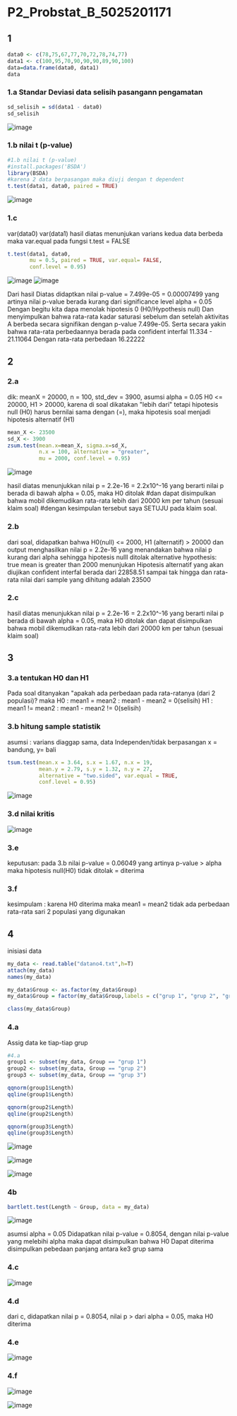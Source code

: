 # P2_Probstat_B_5025201171

## 1
``` r
data0 <- c(78,75,67,77,70,72,78,74,77)
data1 <- c(100,95,70,90,90,90,89,90,100)
data=data.frame(data0, data1)
data
```

### 1.a Standar Deviasi data selisih pasangann pengamatan
```r
sd_selisih = sd(data1 - data0)
sd_selisih
```
![image](https://user-images.githubusercontent.com/70748569/170881290-c7a53fee-082e-4410-a5ea-dd08e46f9746.png)

### 1.b nilai t (p-value)
```r
#1.b nilai t (p-value)
#install.packages('BSDA')
library(BSDA)
#karena 2 data berpasangan maka diuji dengan t dependent
t.test(data1, data0, paired = TRUE)
```
![image](https://user-images.githubusercontent.com/70748569/170881321-b4bd1ce0-73ee-4497-851c-65ecd049b6a0.png)

### 1.c
var(data0)
var(data1)
hasil diatas menunjukan varians kedua data berbeda maka 
var.equal pada fungsi t.test = FALSE
```r
t.test(data1, data0,
       mu = 0.5, paired = TRUE, var.equal= FALSE,
       conf.level = 0.95)
```
![image](https://user-images.githubusercontent.com/70748569/170881342-7735543e-0ef8-4e0c-95c2-457d748e6542.png)
![image](https://user-images.githubusercontent.com/70748569/170881353-d39cba73-0989-438b-a1ce-b56bcfcab0dd.png)

Dari hasil Diatas didaptkan nilai p-value = 7.499e-05 = 0.00007499
yang artinya nilai p-value berada kurang dari significance level alpha = 0.05
Dengan begitu kita dapa menolak hipotesis 0 (H0/Hypothesis null)
Dan menyimpulkan bahwa rata-rata kadar saturasi sebelum dan setelah aktivitas A
berbeda secara signifikan dengan p-value 7.499e-05.
Serta secara yakin bahwa rata-rata perbedaannya berada pada confident interfal 11.334 - 21.11064
Dengan rata-rata perbedaan 16.22222

## 2
### 2.a
dik: meanX = 20000, n = 100, std_dev = 3900, asumsi alpha = 0.05
H0 <= 20000, H1 > 20000, karena di soal dikatakan "lebih dari" tetapi hipotesis null (H0) harus bernilai sama dengan (=), maka hipotesis soal menjadi hipotesis alternatif (H1)
```r
mean_X <- 23500
sd_X <- 3900 
zsum.test(mean.x=mean_X, sigma.x=sd_X, 
          n.x = 100, alternative = "greater", 
          mu = 2000, conf.level = 0.95)
```
![image](https://user-images.githubusercontent.com/70748569/170881397-0b0f6b73-3da7-4dfc-98e9-60250beec129.png)

hasil diatas menunjukkan nilai p = 2.2e-16 = 2.2x10^-16
yang berarti nilai p berada di bawah alpha = 0.05, maka H0 ditolak
#dan dapat disimpulkan bahwa mobil dikemudikan rata-rata lebih dari 20000 km per tahun (sesuai klaim soal)
#dengan kesimpulan tersebut saya SETUJU pada klaim soal.

### 2.b
dari soal, didapatkan bahwa H0(null) <= 2000, H1 (alternatif) > 20000
dan output menghasilkan nilai p = 2.2e-16 yang menandakan bahwa nilai p kurang dari alpha sehingga hipotesis nulll ditolak
alternative hypothesis: true mean is greater than 2000 menunjukan Hipotesis alternatif yang akan diujikan
confident interfal berada dari 22858.51 sampai tak hingga dan rata-rata nilai dari sample yang dihitung adalah 23500

### 2.c
hasil diatas menunjukkan nilai p = 2.2e-16 = 2.2x10^-16 yang berarti nilai p berada di bawah alpha = 0.05, maka H0 ditolak dan dapat disimpulkan bahwa mobil dikemudikan rata-rata lebih dari 20000 km per tahun (sesuai klaim soal)

## 3
### 3.a tentukan H0 dan H1
Pada soal ditanyakan "apakah ada perbedaan pada rata-ratanya (dari 2 populasi)?
maka H0 : mean1 = mean2 : mean1 - mean2 = 0(selisih)
H1 : mean1 != mean2 : mean1 - mean2 != 0(selisih)

### 3.b hitung sample statistik
asumsi : varians diaggap sama, data Independen/tidak berpasangan
x = bandung, y= bali

```r
tsum.test(mean.x = 3.64, s.x = 1.67, n.x = 19,
          mean.y = 2.79, s.y = 1.32, n.y = 27,
          alternative = "two.sided", var.equal = TRUE, 
          conf.level = 0.95)
```
![image](https://user-images.githubusercontent.com/70748569/170881555-6d038737-77e1-41c5-b0fc-f409981466c5.png)

### 3.d nilai kritis
![image](https://user-images.githubusercontent.com/70748569/170881608-5fc20b38-98ee-4b4f-930e-6f9e0ab2c6e6.png)

### 3.e
keputusan: pada 3.b nilai p-value = 0.06049 yang artinya p-value > alpha
maka hipotesis null(H0) tidak ditolak = diterima

### 3.f
kesimpulam : karena H0 diterima maka mean1 = mean2 tidak ada perbedaan rata-rata sari 2 populasi yang digunakan

## 4
inisiasi data
```r
my_data <- read.table("datano4.txt",h=T)
attach(my_data)
names(my_data)

my_data$Group <- as.factor(my_data$Group)
my_data$Group = factor(my_data$Group,labels = c("grup 1", "grup 2", "grup 3"))

class(my_data$Group)
```
### 4.a 
Assig data ke tiap-tiap grup
```r
#4.a
group1 <- subset(my_data, Group == "grup 1")
group2 <- subset(my_data, Group == "grup 2")
group3 <- subset(my_data, Group == "grup 3")

qqnorm(group1$Length)
qqline(group1$Length)

qqnorm(group2$Length)
qqline(group2$Length)

qqnorm(group3$Length)
qqline(group3$Length)
```
![image](https://user-images.githubusercontent.com/70748569/170881816-3c773c45-e8b8-4301-8aa9-b2abee8587f3.png)

![image](https://user-images.githubusercontent.com/70748569/170881829-4073de81-0e32-4c10-aba1-d4d6d1bf573d.png)

![image](https://user-images.githubusercontent.com/70748569/170881856-905e6e6d-1c65-4c16-a4f0-5717581f7ca9.png)

### 4b
```r
bartlett.test(Length ~ Group, data = my_data)
```
![image](https://user-images.githubusercontent.com/70748569/170881906-cb72a3fe-f281-4a05-aa65-26896020efb2.png)

asumsi alpha = 0.05
Didapatkan nilai p-value = 0.8054, dengan nilai p-value yang melebihi alpha
maka dapat disimpulkan bahwa H0 Dapat diterima disimpulkan pebedaan panjang antara ke3 grup sama

### 4.c
![image](https://user-images.githubusercontent.com/70748569/170881919-87ca8fb3-155d-4ab7-8edd-4d1528c96cc8.png)


### 4.d
dari c, didapatkan nilai p = 0.8054, nilai p > dari alpha = 0.05, maka H0 diterima


### 4.e
![image](https://user-images.githubusercontent.com/70748569/170881948-f97024b1-6e3b-4852-8375-2e3d27132603.png)

### 4.f
![image](https://user-images.githubusercontent.com/70748569/170881993-2f4bb69a-efa8-4780-b8c7-ac2acf03baa4.png)

![image](https://user-images.githubusercontent.com/70748569/170881979-9584e0ab-0bf2-487e-ad29-62644f3dbea4.png)

